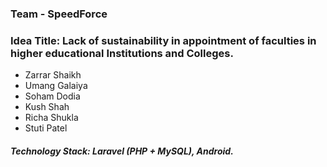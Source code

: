 ### Team - SpeedForce
### Idea Title: Lack of sustainability in appointment of faculties in higher educational Institutions and Colleges.
  - Zarrar Shaikh
  - Umang Galaiya
  - Soham Dodia
  - Kush Shah
  - Richa Shukla
  - Stuti Patel

##### Technology Stack: Laravel (PHP + MySQL), Android.